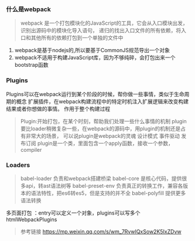 ### 什么是webpack
> webpack 是一个打包模块化的JavaScript的工具，它会从入口模块出发，识别出源码中的模块化导入语句，
递归的找出入口文件的所有依赖，将入口和其他所有的依赖打包到一个单独的文件中

1. webpack是基于nodejs的,所以要基于CommonJS规范导出一个对象
2. webpack不适用于构建JavaScript库，因为不够纯碎，会打包出来一个bootstrap函数

### Plugins
Plugins可以在webpack运行到某个阶段的时候，帮你做一些事情，类似于生命周期的概念
扩展插件，在webpack构建流程中的特定时机注入扩展逻辑来改变构建结果或者你想做的事情。
作用于整个构建过程

> Plugin:开始打包，在某个时刻，帮助我们处理一些什么事情的机制
plugin要比loader稍微复杂一些，在webpack的源码中，用plugin的机制还是占有非常大的场景，
可以说plugin是webpack的灵魂
设计模式
  事件驱动  发布订阅
plugin是一个类，里面包含一个apply函数，接收一个参数，compiler

### Loaders
> babel-loader 负责和webpack搭建桥梁
babel-core 是核心代码，提供很多api，转ast语法树等
babel-preset-env 负责真正的转换工作，兼容各版本的语法特性，把es6转es5，但是支持的并不全
babel-polyfill 提供更多语法转换


多页面打包 ：entry可以定义一个对象，plugins可以写多个htmlWebpackPlugins

> 参考链接 https://mp.weixin.qq.com/s/wm_7RvwIQxSow2K5IxZDvw